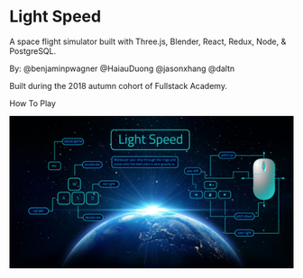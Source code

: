 # Light Speed

A space flight simulator built with Three.js, Blender, React, Redux, Node, & PostgreSQL.

By:
@benjaminpwagner
@HaiauDuong
@jasonxhang
@daltn

Built during the 2018 autumn cohort of Fullstack Academy.

How To Play

![light-speed](https://github.com/light-speed/light-speed-rev1/blob/master/public/images/readme.png)
